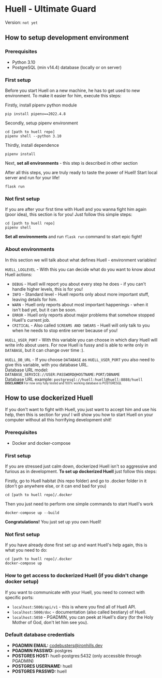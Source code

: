 # Huell - Ultimate Guard

Version: `not yet`

## How to setup development environment

### Prerequisites

* Python 3.10
* PostgreSQL (min v14.4) database (locally or on server)

### First setup

Before you start Huell on a new machine, he has to get used to new environment. To make it easier for him, execute this
steps:

Firstly, install pipenv python module

```
pip install pipenv==2022.4.8
```

Secondly, setup pipenv environment

```
cd [path to huell repo]
pipenv shell --python 3.10 
```

Thirdly, install dependence

```
pipenv install
```

Next, **set all environments** - this step is described in other section

After all this steps, you are truly ready to taste the power of Huell! Start local server and run for your life!

```
flask run
```

### Not first setup

If you are after your first time with Huell and you wanna fight him again (poor idea), this section is for you! Just
follow this
simple steps:

```
cd [path to huell repo]
pipenv shell
```

**Set all environments** and run `flask run` command to start epic fight!

### About environments

In this section we will talk about what defines Huell - environment variables!

`HUELL_LOGLEVEL` - With this you can decide what do you want to know about Huell actions:

* `DEBUG` - Huell will report you about every step he does - if you can't handle higher levels, this is for you!
* `INFO` - Standard level - Huell reports only about more important stuff, leaving details for him.
* `WARN` - Huell only reports about most important happenings - when it isn't bad yet, but it can be soon.
* `ERROR` - Huell only reports about major problems that somehow stopped Huell's current job.
* `CRITICAL` - Also called `SCREAMS AND SWEARS` - Huell will only talk to you when he needs to stop entire server
  because of you!

`HUELL_USER_PORT` - With this variable you can choose in which diary Huell will write info about users.
For now Huell is fussy and is able to write only in `DATABASE`, but it can change over time :).

`HUELL_DB_URL` - If you choose `DATABASE` as `HUELL_USER_PORT` you also need to give this variable, with
you database URL.\
Database URL model: `DATABASE_SERVICE://USER:PASSWORD@HOSTNAME:PORT/DBNAME`\
Database URL example: `postgresql://huell:huell@huell:8888/huell`\
<sup><sub>**DISCLAIMER** For now only fully tested and 100% working database is POSTGRESQL</sub></sup>

## How to use dockerized Huell

If you don't want to fight with Huell, you just want to accept him and use his help, then this is section for you!
I will show you how to start Huell on your computer without all this horrifying development shit!

### Prerequisites

* Docker and docker-compose

### First setup

If you are stressed just calm down, dockerized Huell isn't so aggressive and furious as in development.
**To set up dockerized Huell** just follow this steps:

Firstly, go to Huell habitat (his repo folder) and go to .docker folder in it
(don't go anywhere else, or it can end bad for you)

```
cd [path to huell repo]/.docker
```

Then you just need to perform one simple commands to start Huell's work

```
docker-compose up --build
```

**Congratulations!** You just set up you own Huell!

### Not first setup

If you have already done first set up and want Huell's help again, this is what you need to do:

```
cd [path to huell repo]/.docker
docker-compose up
```

### How to get access to dockerized Huell (if you didn't change docker setup)

If you want to communicate with your Huell, you need to connect with specific ports:

* `localhost:5000/api/v1` - this is where you find all of Huell API.
* `localhost:5000/doc` - documentation (also called bestiary) of Huell.
* `localhost:5050` - PGADMIN, you can peek at Huell's diary (for the Holy Mother of God, don't let him see you).

### Default database credentials

* **PGADMIN EMAIL:** codebusters@ironhills.dev
* **PGADMIN PASSWD:** postgres
* **POSTGRES HOST:** huell-postgres:5432 (only accessible through PGADMIN)
* **POSTGRES USERNAME:** huell
* **POSTGRES PASSWD:** huell